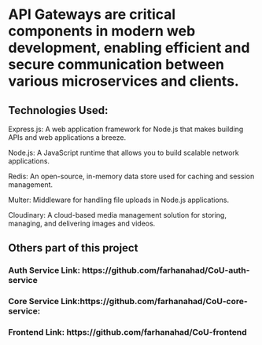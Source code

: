 <h1>API Gateways are critical components in modern web development, enabling efficient and secure communication between various microservices and clients.</h1>

<h2>Technologies Used:</h2>
<p>Express.js: A web application framework for Node.js that makes building APIs and web applications a breeze.</p>
<p>Node.js: A JavaScript runtime that allows you to build scalable network applications.</p>
<p>Redis: An open-source, in-memory data store used for caching and session management.</p>
<p>Multer: Middleware for handling file uploads in Node.js applications.</p>
<p>Cloudinary: A cloud-based media management solution for storing, managing, and delivering images and videos.</p>

<h2>Others part of this project</h2>
<h3>Auth Service Link: https://github.com/farhanahad/CoU-auth-service</h3>
<h3>Core Service Link:https://github.com/farhanahad/CoU-core-service: </h3>
<h3>Frontend Link: https://github.com/farhanahad/CoU-frontend</h3>

